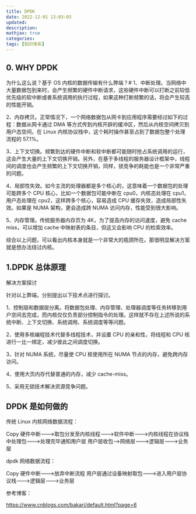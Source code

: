 ```yaml
---
title: DPDK
date: 2022-12-01 13:03:03
updated:
description: 
mathjax: true
categories:
tags: [知识体系]
---
```


## 0. WHY DPDK

为什么这么说？基于 OS 内核的数据传输有什么弊端？#
1、中断处理。当网络中大量数据包到来时，会产生频繁的硬件中断请求，这些硬件中断可以打断之前较低优先级的软中断或者系统调用的执行过程，如果这种打断频繁的话，将会产生较高的性能开销。

2、内存拷贝。正常情况下，一个网络数据包从网卡到应用程序需要经过如下的过程：数据从网卡通过 DMA 等方式传到内核开辟的缓冲区，然后从内核空间拷贝到用户态空间，在 Linux 内核协议栈中，这个耗时操作甚至占到了数据包整个处理流程的 57.1%。

3、上下文切换。频繁到达的硬件中断和软中断都可能随时抢占系统调用的运行，这会产生大量的上下文切换开销。另外，在基于多线程的服务器设计框架中，线程间的调度也会产生频繁的上下文切换开销，同样，锁竞争的耗能也是一个非常严重的问题。

4、局部性失效。如今主流的处理器都是多个核心的，这意味着一个数据包的处理可能跨多个 CPU 核心，比如一个数据包可能中断在 cpu0，内核态处理在 cpu1，用户态处理在 cpu2，这样跨多个核心，容易造成 CPU 缓存失效，造成局部性失效。如果是 NUMA 架构，更会造成跨 NUMA 访问内存，性能受到很大影响。

5、内存管理。传统服务器内存页为 4K，为了提高内存的访问速度，避免 cache miss，可以增加 cache 中映射表的条目，但这又会影响 CPU 的检索效率。

综合以上问题，可以看出内核本身就是一个非常大的瓶颈所在。那很明显解决方案就是想办法绕过内核。

<!-- more -->

## 1.DPDK 总体原理

解决方案探讨

针对以上弊端，分别提出以下技术点进行探讨。

1、控制层和数据层分离。将数据包处理、内存管理、处理器调度等任务转移到用户空间去完成，而内核仅仅负责部分控制指令的处理。这样就不存在上述所说的系统中断、上下文切换、系统调用、系统调度等等问题。

2、使用多核编程技术代替多线程技术，并设置 CPU 的亲和性，将线程和 CPU 核进行一比一绑定，减少彼此之间调度切换。

3、针对 NUMA 系统，尽量使 CPU 核使用所在 NUMA 节点的内存，避免跨内存访问。

4、使用大页内存代替普通的内存，减少 cache-miss。

5、采用无锁技术解决资源竞争问题。

## DPDK 是如何做的

传统 Linux 内核网络数据流程：

Copy
硬件中断--->取包分发至内核线程--->软件中断--->内核线程在协议栈中处理包--->处理完毕通知用户层
用户层收包-->网络层--->逻辑层--->业务层

dpdk 网络数据流程：

Copy
硬件中断--->放弃中断流程
用户层通过设备映射取包--->进入用户层协议栈--->逻辑层--->业务层

参考博客：

https://www.cnblogs.com/bakari/default.html?page=6